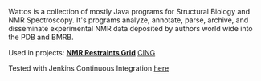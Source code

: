 Wattos is a collection of mostly Java programs for Structural Biology and NMR Spectroscopy. It's programs analyze, annotate, parse, archive, and disseminate experimental NMR data deposited by authors world wide into the PDB and BMRB.

Used in projects:
**[NMR Restraints Grid](http://nmrrestrntsgrid.googlecode.com)** [CING](http://cing.googlecode.com)

Tested with Jenkins Continuous Integration [here](http://nmr.cmbi.ru.nl/jenkins/job/Wattos/)